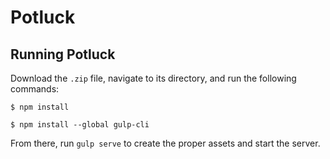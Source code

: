 # Potluck

## Running Potluck
Download the `.zip` file, navigate to its directory, and run the following commands:
```
$ npm install
```

```
$ npm install --global gulp-cli
```

From there, run `gulp serve` to create the proper assets and start the server.